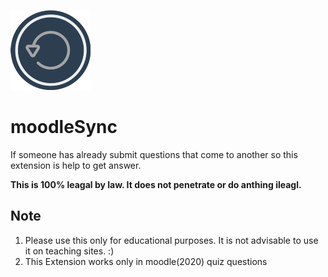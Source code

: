 ![Extension Icon](https://github.com/jaymehta721/moodleSync/blob/main/icon128.png)


# moodleSync
If someone has already submit questions that come to another so this extension is help  to get answer.

**This is 100% leagal by law. It does not penetrate or do anthing ileagl.**


## Note
 1) Please use this only for educational purposes. It is not advisable to use it on teaching sites. :)
 2) This Extension works only in moodle(2020) quiz questions
